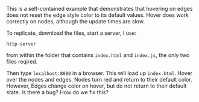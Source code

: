 This is a self-contained example that demonstrates that hovering on edges does not reset the edge style color to its default values. Hover does work correctly on nodes, although the update times are slow. 

To replicate, download the files, start a server, I use: 

```
http-server
```
from within the folder that contains `index.html` and `index.js`, the only two files reqired. 

Then type `localhost:8080` in a browser. This will load up `index.html`. 
Hover over the nodes and edges. 
Nodes turn red and return to their default color. 
However, Edges change color on hover, but do not return to their default state. 
Is there a bug? How do we fix this? 

